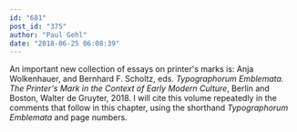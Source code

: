```yaml
---
id: "681"
post_id: "375"
author: "Paul Gehl"
date: "2018-06-25 06:08:39"
---
```

An important new collection of essays on printer's marks is: Anja Wolkenhauer, and Bernhard F. Scholtz, eds. <em>Typographorum Emblemata. The Printer's Mark in the Context of Early Modern Culture</em>, Berlin and Boston, Walter de Gruyter, 2018. I will cite this volume repeatedly in the comments that follow in this chapter, using the shorthand <em>Typographorum Emblemata</em> and page numbers.
